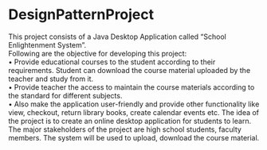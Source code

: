 # DesignPatternProject
This project consists of a Java Desktop Application called “School Enlightenment System”.    
Following are the objective for developing this project:   
• Provide educational courses to the student according to their requirements. Student can download the course material uploaded by the teacher and study from it.   
• Provide teacher the access to maintain the course materials according to the standard for different subjects.   
• Also make the application user-friendly and provide other functionality like view, checkout, return library books, create calendar events etc.
The idea of the project is to create an online desktop application for students to learn. The major stakeholders of the project are high school students, faculty members. The system will be used to upload, download the course material.
